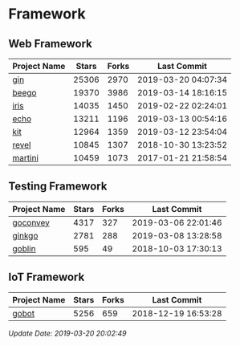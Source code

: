 # Framework

## Web Framework

| Project Name | Stars | Forks | Last Commit |
| ------------ | ----- | ----- | ----------- |
| [gin](https://github.com/gin-gonic/gin) | 25306 | 2970 | 2019-03-20 04:07:34 |
| [beego](https://github.com/astaxie/beego) | 19370 | 3986 | 2019-03-14 18:16:15 |
| [iris](https://github.com/kataras/iris) | 14035 | 1450 | 2019-02-22 02:24:01 |
| [echo](https://github.com/labstack/echo) | 13211 | 1196 | 2019-03-13 00:54:16 |
| [kit](https://github.com/go-kit/kit) | 12964 | 1359 | 2019-03-12 23:54:04 |
| [revel](https://github.com/revel/revel) | 10845 | 1307 | 2018-10-30 13:23:52 |
| [martini](https://github.com/go-martini/martini) | 10459 | 1073 | 2017-01-21 21:58:54 |

## Testing Framework

| Project Name | Stars | Forks | Last Commit |
| ------------ | ----- | ----- | ----------- |
| [goconvey](https://github.com/smartystreets/goconvey) | 4317 | 327 | 2019-03-06 22:01:46 |
| [ginkgo](https://github.com/onsi/ginkgo) | 2781 | 288 | 2019-03-08 13:28:58 |
| [goblin](https://github.com/franela/goblin) | 595 | 49 | 2018-10-03 17:30:13 |

## IoT Framework

| Project Name | Stars | Forks | Last Commit |
| ------------ | ----- | ----- | ----------- |
| [gobot](https://github.com/hybridgroup/gobot) | 5256 | 659 | 2018-12-19 16:53:28 |

*Update Date: 2019-03-20 20:02:49*